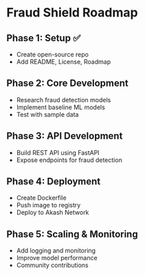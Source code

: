 # Fraud Shield Roadmap

## Phase 1: Setup ✅
- Create open-source repo
- Add README, License, Roadmap

## Phase 2: Core Development
- Research fraud detection models
- Implement baseline ML models
- Test with sample data

## Phase 3: API Development
- Build REST API using FastAPI
- Expose endpoints for fraud detection

## Phase 4: Deployment
- Create Dockerfile
- Push image to registry
- Deploy to Akash Network

## Phase 5: Scaling & Monitoring
- Add logging and monitoring
- Improve model performance
- Community contributions
